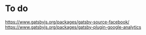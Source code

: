 # To do

https://www.gatsbyjs.org/packages/gatsby-source-facebook/
https://www.gatsbyjs.org/packages/gatsby-plugin-google-analytics
